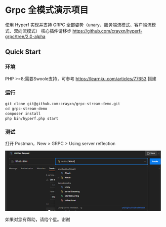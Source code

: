 # Grpc 全模式演示项目

使用 Hyperf 实现并支持 GRPC 全部姿势（unary、服务端流模式、客户端流模式、双向流模式）
核心插件请移步 https://github.com/crayxn/hyperf-grpc/tree/2.0-alpha

## Quick Start

### 环境
PHP >=8;需要Swoole支持，可参考 https://learnku.com/articles/77653 搭建

### 运行
```
git clone git@github.com:crayxn/grpc-stream-demo.git
cd grpc-stream-demo
composer install
php bin/hyperf.php start
```

### 测试
打开 Postman，New > GRPC > Using server reflection

![postman-img.png](postman-img.png)

如果对您有帮助，请给个星。谢谢